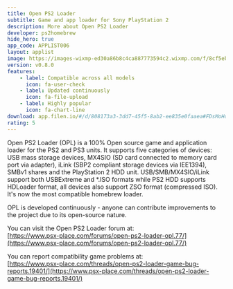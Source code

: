 ```yaml
---
title: Open PS2 Loader
subtitle: Game and app loader for Sony PlayStation 2
description: More about Open PS2 Loader
developer: ps2homebrew
hide_hero: true
app_code: APPLIST006
layout: applist
image: https://images-wixmp-ed30a86b8c4ca887773594c2.wixmp.com/f/8cf5ebed-e35e-44b5-8db4-e1c601921986/d4n55ws-640950dc-e2bb-421c-bb9b-5de332d99396.png/v1/fill/w_800,h_600,q_80,strp/open_ps2_loader_logo_by_btep_d4n55ws-fullview.jpg?token=eyJ0eXAiOiJKV1QiLCJhbGciOiJIUzI1NiJ9.eyJzdWIiOiJ1cm46YXBwOjdlMGQxODg5ODIyNjQzNzNhNWYwZDQxNWVhMGQyNmUwIiwiaXNzIjoidXJuOmFwcDo3ZTBkMTg4OTgyMjY0MzczYTVmMGQ0MTVlYTBkMjZlMCIsIm9iaiI6W1t7ImhlaWdodCI6Ijw9NjAwIiwicGF0aCI6IlwvZlwvOGNmNWViZWQtZTM1ZS00NGI1LThkYjQtZTFjNjAxOTIxOTg2XC9kNG41NXdzLTY0MDk1MGRjLWUyYmItNDIxYy1iYjliLTVkZTMzMmQ5OTM5Ni5wbmciLCJ3aWR0aCI6Ijw9ODAwIn1dXSwiYXVkIjpbInVybjpzZXJ2aWNlOmltYWdlLm9wZXJhdGlvbnMiXX0.O90EW0St10JkmW1dVqq-pOLRThcgklHUXsLAqThlNx4
version: v0.8.0
features:
    - label: Compatible across all models
      icon: fa-user-check
    - label: Updated continuously
      icon: fa-file-upload
    - label: Highly popular
      icon: fa-chart-line
download: app.filen.io/#/d/808173a3-3dd7-45f5-8ab2-ee835e0faaea#FDsMoHqfNV0a3uUeEcpBxXWjxKzdVrS6
rating: 5
---
```


Open PS2 Loader (OPL) is a 100% Open source game and application loader for the PS2 and PS3 units. It supports five categories of devices: USB mass storage devices, MX4SIO (SD card connected to memory card port via adapter), iLink (SBP2 compliant storage devices via IEE1394), SMBv1 shares and the PlayStation 2 HDD unit. USB/SMB/MX4SIO/iLink support both USBExtreme and *.ISO formats while PS2 HDD supports HDLoader format, all devices also support ZSO format (compressed ISO). It's now the most compatible homebrew loader.  

OPL is developed continuously - anyone can contribute improvements to the project due to its open-source nature.  

You can visit the Open PS2 Loader forum at:  
[https://www.psx-place.com/forums/open-ps2-loader-opl.77/](https://www.psx-place.com/forums/open-ps2-loader-opl.77/)

You can report compatibility game problems at:  
[https://www.psx-place.com/threads/open-ps2-loader-game-bug-reports.19401/](https://www.psx-place.com/threads/open-ps2-loader-game-bug-reports.19401/)
